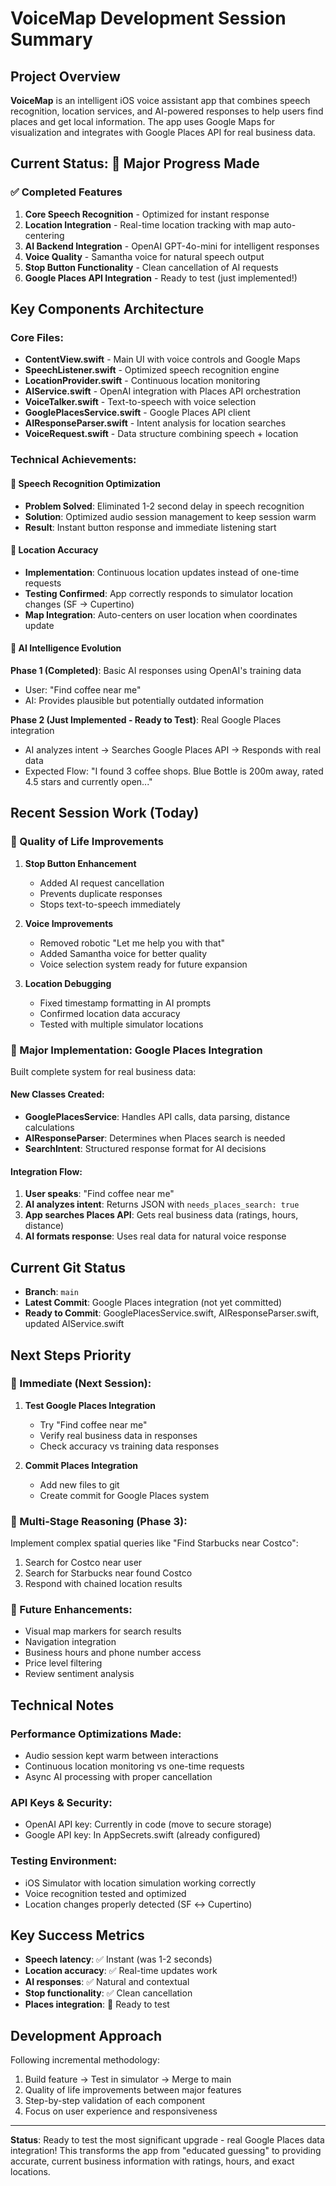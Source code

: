 # VoiceMap Development Session Summary

## Project Overview
**VoiceMap** is an intelligent iOS voice assistant app that combines speech recognition, location services, and AI-powered responses to help users find places and get local information. The app uses Google Maps for visualization and integrates with Google Places API for real business data.

## Current Status: 🚀 Major Progress Made

### ✅ Completed Features
1. **Core Speech Recognition** - Optimized for instant response
2. **Location Integration** - Real-time location tracking with map auto-centering
3. **AI Backend Integration** - OpenAI GPT-4o-mini for intelligent responses
4. **Voice Quality** - Samantha voice for natural speech output
5. **Stop Button Functionality** - Clean cancellation of AI requests
6. **Google Places API Integration** - Ready to test (just implemented!)

## Key Components Architecture

### Core Files:
- **ContentView.swift** - Main UI with voice controls and Google Maps
- **SpeechListener.swift** - Optimized speech recognition engine
- **LocationProvider.swift** - Continuous location monitoring
- **AIService.swift** - OpenAI integration with Places API orchestration
- **VoiceTalker.swift** - Text-to-speech with voice selection
- **GooglePlacesService.swift** - Google Places API client
- **AIResponseParser.swift** - Intent analysis for location searches
- **VoiceRequest.swift** - Data structure combining speech + location

### Technical Achievements:

#### 🎯 Speech Recognition Optimization
- **Problem Solved**: Eliminated 1-2 second delay in speech recognition
- **Solution**: Optimized audio session management to keep session warm
- **Result**: Instant button response and immediate listening start

#### 📍 Location Accuracy
- **Implementation**: Continuous location updates instead of one-time requests
- **Testing Confirmed**: App correctly responds to simulator location changes (SF → Cupertino)
- **Map Integration**: Auto-centers on user location when coordinates update

#### 🤖 AI Intelligence Evolution
**Phase 1 (Completed)**: Basic AI responses using OpenAI's training data
- User: "Find coffee near me"
- AI: Provides plausible but potentially outdated information

**Phase 2 (Just Implemented - Ready to Test)**: Real Google Places integration
- AI analyzes intent → Searches Google Places API → Responds with real data
- Expected Flow: "I found 3 coffee shops. Blue Bottle is 200m away, rated 4.5 stars and currently open..."

## Recent Session Work (Today)

### 🎨 Quality of Life Improvements
1. **Stop Button Enhancement**
   - Added AI request cancellation
   - Prevents duplicate responses
   - Stops text-to-speech immediately

2. **Voice Improvements**
   - Removed robotic "Let me help you with that"
   - Added Samantha voice for better quality
   - Voice selection system ready for future expansion

3. **Location Debugging**
   - Fixed timestamp formatting in AI prompts
   - Confirmed location data accuracy
   - Tested with multiple simulator locations

### 🚀 Major Implementation: Google Places Integration
Built complete system for real business data:

#### New Classes Created:
- **GooglePlacesService**: Handles API calls, data parsing, distance calculations
- **AIResponseParser**: Determines when Places search is needed
- **SearchIntent**: Structured response format for AI decisions

#### Integration Flow:
1. **User speaks**: "Find coffee near me"
2. **AI analyzes intent**: Returns JSON with `needs_places_search: true`
3. **App searches Places API**: Gets real business data (ratings, hours, distance)
4. **AI formats response**: Uses real data for natural voice response

## Current Git Status
- **Branch**: `main`
- **Latest Commit**: Google Places integration (not yet committed)
- **Ready to Commit**: GooglePlacesService.swift, AIResponseParser.swift, updated AIService.swift

## Next Steps Priority

### 🧪 Immediate (Next Session):
1. **Test Google Places Integration**
   - Try "Find coffee near me" 
   - Verify real business data in responses
   - Check accuracy vs training data responses

2. **Commit Places Integration**
   - Add new files to git
   - Create commit for Google Places system

### 🔄 Multi-Stage Reasoning (Phase 3):
Implement complex spatial queries like "Find Starbucks near Costco":
1. Search for Costco near user
2. Search for Starbucks near found Costco
3. Respond with chained location results

### 🌟 Future Enhancements:
- Visual map markers for search results
- Navigation integration
- Business hours and phone number access
- Price level filtering
- Review sentiment analysis

## Technical Notes

### Performance Optimizations Made:
- Audio session kept warm between interactions
- Continuous location monitoring vs one-time requests
- Async AI processing with proper cancellation

### API Keys & Security:
- OpenAI API key: Currently in code (move to secure storage)
- Google API key: In AppSecrets.swift (already configured)

### Testing Environment:
- iOS Simulator with location simulation working correctly
- Voice recognition tested and optimized
- Location changes properly detected (SF ↔ Cupertino)

## Key Success Metrics
- **Speech latency**: ✅ Instant (was 1-2 seconds)
- **Location accuracy**: ✅ Real-time updates work
- **AI responses**: ✅ Natural and contextual
- **Stop functionality**: ✅ Clean cancellation
- **Places integration**: 🔄 Ready to test

## Development Approach
Following incremental methodology:
1. Build feature → Test in simulator → Merge to main
2. Quality of life improvements between major features  
3. Step-by-step validation of each component
4. Focus on user experience and responsiveness

---

**Status**: Ready to test the most significant upgrade - real Google Places data integration! This transforms the app from "educated guessing" to providing accurate, current business information with ratings, hours, and exact locations.